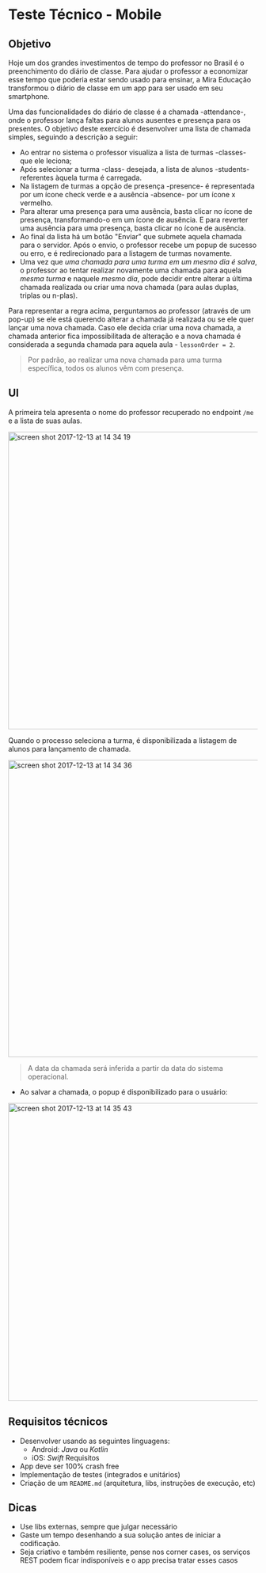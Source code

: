 # Teste Técnico - Mobile

## Objetivo
Hoje um dos grandes investimentos de tempo do professor no Brasil é o preenchimento do diário de classe. Para ajudar o professor a economizar esse tempo que poderia estar sendo usado para ensinar, a Mira Educação transformou o diário de classe em um app para ser usado em seu smartphone.

Uma das funcionalidades do diário de classe é a chamada -attendance-, onde o professor lança faltas para alunos ausentes e presença para os presentes. O objetivo deste exercício é desenvolver uma lista de chamada simples, seguindo a descrição a seguir:
- Ao entrar no sistema o professor visualiza a lista de turmas -classes- que ele leciona;
- Após selecionar a turma -class- desejada, a lista de alunos -students- referentes àquela turma é carregada.
- Na listagem de turmas a opção de presença -presence- é representada por um ícone check verde e a ausência -absence- por um ícone x vermelho.
- Para alterar uma presença para uma ausência, basta clicar no ícone de presença, transformando-o em um ícone de ausência. E para reverter uma ausência para uma presença, basta clicar no ícone de ausência.
- Ao final da lista há um botão "Enviar" que submete aquela chamada para o servidor. Após o  envio, o professor recebe um popup de sucesso ou erro, e é redirecionado para a listagem de turmas novamente.
- Uma vez que *uma chamada para uma turma em um mesmo dia é salva*, o professor ao tentar realizar novamente uma chamada para aquela *mesma turma* e naquele *mesmo dia*, pode decidir entre alterar a última chamada realizada ou criar uma nova chamada (para aulas duplas, triplas ou n-plas).

Para representar a regra acima, perguntamos ao professor (através de um pop-up) se ele está querendo alterar a chamada já realizada ou se ele quer lançar uma nova chamada. Caso ele decida criar uma nova chamada, a chamada anterior fica impossibilitada de alteração e a nova chamada é considerada a segunda chamada para aquela aula - `lessonOrder = 2`.

> Por padrão, ao realizar uma nova chamada para uma turma específica, todos os alunos vêm com presença.

## UI
A primeira tela apresenta o nome do professor recuperado no endpoint `/me` e a lista de suas aulas.

<img width="601" alt="screen shot 2017-12-13 at 14 34 19" src="https://user-images.githubusercontent.com/664138/33950601-fb21c874-e013-11e7-91d3-7d41acadf7aa.png">

Quando o processo seleciona a turma, é disponibilizada a listagem de alunos para lançamento de chamada.

<img width="600" alt="screen shot 2017-12-13 at 14 34 36" src="https://user-images.githubusercontent.com/664138/33950609-00aca67e-e014-11e7-89c2-2a5824607b4f.png">

> A data da chamada será inferida a partir da data do sistema operacional.

- Ao salvar a chamada, o popup é disponibilizado para o usuário:

<img width="602" alt="screen shot 2017-12-13 at 14 35 43" src="https://user-images.githubusercontent.com/664138/33950639-0e30f78c-e014-11e7-902e-1f8bc1368b19.png">

## Requisitos técnicos
- Desenvolver usando as seguintes linguagens:
  - Android: *Java* ou *Kotlin*
  - iOS: *Swift*
  Requisitos
- App deve ser 100% crash free
- Implementação de testes (integrados e unitários)
- Criação de um `README.md` (arquitetura, libs, instruções de execução, etc)

## Dicas
- Use libs externas, sempre que julgar necessário
- Gaste um tempo desenhando a sua solução antes de iniciar a codificação.
- Seja criativo e também resiliente, pense nos corner cases, os serviços REST podem ficar indisponíveis e o app precisa tratar esses casos
